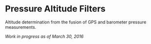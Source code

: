 # Pressure Altitude Filters

Altitude determination from the fusion of GPS and barometer pressure
measurements.

*Work in progress as of March 30, 2016*
